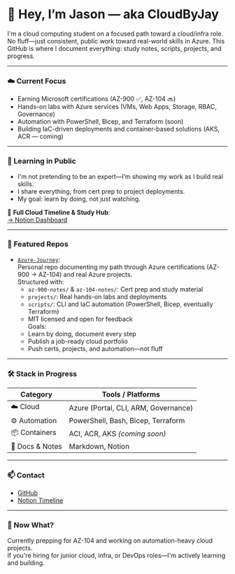 # 👋 Hey, I’m Jason — aka CloudByJay

I'm a cloud computing student on a focused path toward a cloud/infra role. No fluff—just consistent, public work toward real-world skills in Azure. This GitHub is where I document everything: study notes, scripts, projects, and progress.

---

### ☁️ Current Focus
- Earning Microsoft certifications (AZ-900 ✅, AZ-104 🔜)
- Hands-on labs with Azure services (VMs, Web Apps, Storage, RBAC, Governance)
- Automation with PowerShell, Bicep, and Terraform (soon)
- Building IaC-driven deployments and container-based solutions (AKS, ACR — coming)

---

### 🧠 Learning in Public

- I'm not pretending to be an expert—I’m showing my work as I build real skills.
- I share everything, from cert prep to project deployments.
- My goal: learn by doing, not just watching.

📓 **Full Cloud Timeline & Study Hub**:  
[→ Notion Dashboard](https://www.notion.so/Cloud-Computing-Timeline-1d3cdd482df680e2b4a8f2bc0a7ecde1)

---

### 📂 Featured Repos

- [`Azure-Journey`](https://github.com/CloudByJay/Azure-Journey):  
  Personal repo documenting my path through Azure certifications (AZ-900 → AZ-104) and real Azure projects.  
  Structured with:
  - `az-900-notes/` & `az-104-notes/`: Cert prep and study material  
  - `projects/`: Real hands-on labs and deployments  
  - `scripts/`: CLI and IaC automation (PowerShell, Bicep, eventually Terraform)  
  - MIT licensed and open for feedback  
  Goals:
  - Learn by doing, document every step
  - Publish a job-ready cloud portfolio
  - Push certs, projects, and automation—not fluff

---

### 🛠️ Stack in Progress

| Category          | Tools / Platforms                     |
|-------------------|----------------------------------------|
| ☁️ Cloud           | Azure (Portal, CLI, ARM, Governance)   |
| ⚙️ Automation      | PowerShell, Bash, Bicep, Terraform     |
| 📦 Containers      | ACI, ACR, AKS *(coming soon)*          |
| 📘 Docs & Notes    | Markdown, Notion                      |

---

### 📫 Contact

- [GitHub](https://github.com/CloudByJay)  
- [Notion Timeline](https://www.notion.so/Cloud-Computing-Timeline-1d3cdd482df680e2b4a8f2bc0a7ecde1)

---

### 🔎 Now What?

Currently prepping for AZ-104 and working on automation-heavy cloud projects.  
If you're hiring for junior cloud, infra, or DevOps roles—I'm actively learning and building.
